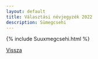 ```yaml
---
layout: default
title: Választási névjegyzék 2022
description: Sümegcsehi
---
```


{% include Suuxmegcsehi.html %}

[Vissza](./)